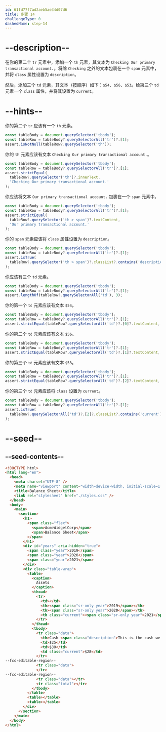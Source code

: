 ```yaml
---
id: 61fd77f7ad2aeb5ae34d07d6
title: 步骤 14
challengeType: 0
dashedName: step-14
---
```


# --description--

在你的第二个 `tr` 元素中，添加一个 `th` 元素，其文本为 `Checking Our primary transactional account.`。将除 `Checking` 之外的文本包裹在一个 `span` 元素中，并将 `class` 属性设置为 `description`。

然后，添加三个 `td` 元素，其文本（按顺序）如下：`$54`、`$56`、`$53`。给第三个 `td` 元素一个 `class` 属性，并将其设置为 `current`。

# --hints--

你的第二个 `tr` 应该有一个 `th` 元素。

```js
const tableBody = document.querySelector('tbody');
const tableRow = tableBody?.querySelectorAll('tr')?.[1];
assert.isNotNull(tableRow?.querySelector('th'));
```

你的 `th` 元素应该有文本 `Checking Our primary transactional account.`。

```js
const tableBody = document.querySelector('tbody');
const tableRow = tableBody?.querySelectorAll('tr')?.[1];
assert.strictEqual(
  tableRow?.querySelector('th')?.innerText,
  'Checking Our primary transactional account.'
);
```

你应该将文本 `Our primary transactional account.` 包裹在一个 `span` 元素中。

```js
const tableBody = document.querySelector('tbody');
const tableRow = tableBody?.querySelectorAll('tr')?.[1];
assert.strictEqual(
  tableRow?.querySelector('th > span')?.textContent,
  'Our primary transactional account.'
);
```

你的 `span` 元素应该将 `class` 属性设置为 `description`。

```js
const tableBody = document.querySelector('tbody');
const tableRow = tableBody?.querySelectorAll('tr')?.[1];
assert.isTrue(
  tableRow?.querySelector('th > span')?.classList?.contains('description')
);
```

你应该有三个 `td` 元素。

```js
const tableBody = document.querySelector('tbody');
const tableRow = tableBody?.querySelectorAll('tr')?.[1];
assert.lengthOf(tableRow?.querySelectorAll('td'), 3);
```

你的第一个 `td` 元素应该有文本 `$54`。

```js
const tableBody = document.querySelector('tbody');
const tableRow = tableBody?.querySelectorAll('tr')?.[1];
assert.strictEqual(tableRow?.querySelectorAll('td')?.[0]?.textContent, '$54');
```

你的第二个 `td` 元素应该有文本 `$56`。

```js
const tableBody = document.querySelector('tbody');
const tableRow = tableBody?.querySelectorAll('tr')?.[1];
assert.strictEqual(tableRow?.querySelectorAll('td')?.[1]?.textContent, '$56');
```

你的第三个 `td` 元素应该有文本 `$53`。

```js
const tableBody = document.querySelector('tbody');
const tableRow = tableBody?.querySelectorAll('tr')?.[1];
assert.strictEqual(tableRow?.querySelectorAll('td')?.[2]?.textContent, '$53');
```

你的第三个 `td` 元素应该将 `class` 设置为 `current`。

```js
const tableBody = document.querySelector('tbody');
const tableRow = tableBody?.querySelectorAll('tr')?.[1];
assert.isTrue(
  tableRow?.querySelectorAll('td')?.[2]?.classList?.contains('current')
);
```

# --seed--

## --seed-contents--

```html
<!DOCTYPE html>
<html lang="en">
  <head>
    <meta charset="UTF-8" />
    <meta name="viewport" content="width=device-width, initial-scale=1.0" />
    <title>Balance Sheet</title>
    <link rel="stylesheet" href="./styles.css" />
  </head>
  <body>
    <main>
      <section>
        <h1>
          <span class="flex">
            <span>AcmeWidgetCorp</span>
            <span>Balance Sheet</span>
          </span>
        </h1>
        <div id="years" aria-hidden="true">
          <span class="year">2019</span>
          <span class="year">2020</span>
          <span class="year">2021</span>
        </div>
        <div class="table-wrap">
          <table>
            <caption>
              Assets
            </caption>
            <thead>
              <tr>
                <td></td>
                <th><span class="sr-only year">2019</span></th>
                <th><span class="sr-only year">2020</span></th>
                <th class="current"><span class="sr-only year">2021</span></th>
              </tr>
            </thead>
            <tbody>
              <tr class="data">
                <th>Cash <span class="description">This is the cash we currently have on hand.</span></th>
                <td>$25</td>
                <td>$30</td>
                <td class="current">$28</td>
              </tr>
--fcc-editable-region--
              <tr class="data">
              </tr>
--fcc-editable-region--
              <tr class="data"></tr>
              <tr class="total"></tr>
            </tbody>
          </table>
          <table></table>
          <table></table>
        </div>
      </section>
    </main>
  </body>
</html>
```

```css

```

